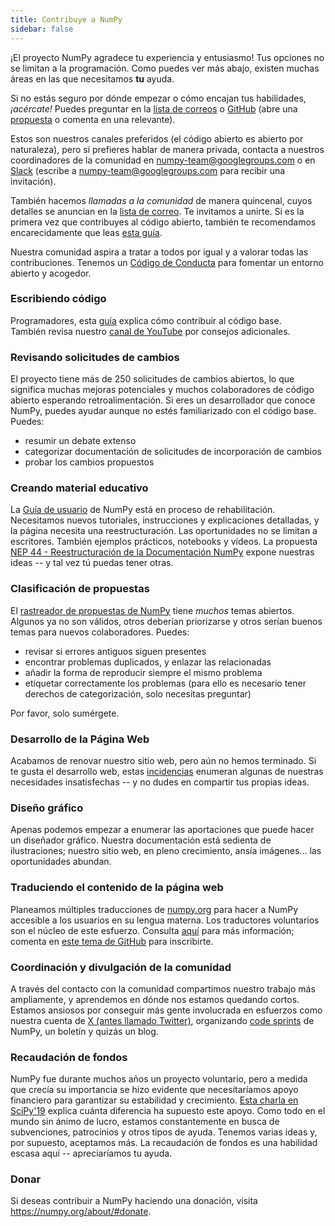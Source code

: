 ```yaml
---
title: Contribuye a NumPy
sidebar: false
---
```


¡El proyecto NumPy agradece tu experiencia y entusiasmo! Tus opciones no se limitan a la programación. Como puedes ver más abajo, existen muchas áreas en las que necesitamos **tu** ayuda.

Si no estás seguro por dónde empezar o cómo encajan tus habilidades, _¡acércate!_ Puedes preguntar en la [lista de correos](https://mail.python.org/mailman/listinfo/numpy-discussion) o [GitHub](http://github.com/numpy/numpy) (abre una [propuesta](https://github.com/numpy/numpy/issues) o comenta en una relevante).

Estos son nuestros canales preferidos (el código abierto es abierto por naturaleza), pero si prefieres hablar de manera privada, contacta a nuestros coordinadores de la comunidad en <numpy-team@googlegroups.com> o en [Slack](https://numpy-team.slack.com) (escribe a  <numpy-team@googlegroups.com> para recibir una invitación).

También hacemos _llamadas a la comunidad_ de manera quincenal, cuyos detalles se anuncian en la [lista de correo](https://mail.python.org/mailman/listinfo/numpy-discussion). Te invitamos a unirte. Si es la primera vez que contribuyes al código abierto, también te recomendamos encarecidamente que leas [esta guía](https://opensource.guide/how-to-contribute/).

Nuestra comunidad aspira a tratar a todos por igual y a valorar todas las contribuciones. Tenemos un [Código de Conducta](/code-of-conduct) para fomentar un entorno abierto y acogedor.

### Escribiendo código

Programadores, esta [guía](https://numpy.org/devdocs/dev/index.html#development-process-summary) explica cómo contribuir al código base. <br>También revisa nuestro [canal de YouTube](https://www.youtube.com/playlist?list=PLCK6zCrcN3GXBUUzDr9L4__LnXZVtaIzS) por consejos adicionales.

### Revisando solicitudes de cambios
El proyecto tiene más de 250 solicitudes de cambios abiertos, lo que significa muchas mejoras potenciales y muchos colaboradores de código abierto esperando retroalimentación. Si eres un desarrollador que conoce NumPy, puedes ayudar aunque no estés familiarizado con el código base. Puedes:
* resumir un debate extenso
* categorizar documentación de solicitudes de incorporación de cambios
* probar los cambios propuestos

### Creando material educativo

La [Guía de usuario](https://numpy.org/devdocs) de NumPy está en proceso de rehabilitación. Necesitamos nuevos tutoriales, instrucciones y explicaciones detalladas, y la página necesita una reestructuración. Las oportunidades no se limitan a escritores. También ejemplos prácticos, notebooks y vídeos. La propuesta [NEP 44 - Reestructuración de la Documentación NumPy](https://numpy.org/neps/nep-0044-restructuring-numpy-docs.html) expone nuestras ideas -- y tal vez tú puedas tener otras.

### Clasificación de propuestas

El [rastreador de propuestas de NumPy](https://github.com/numpy/numpy/issues) tiene _muchos_ temas abiertos. Algunos ya no son válidos, otros deberían priorizarse y otros serían buenos temas para nuevos colaboradores.  Puedes:

* revisar si errores antiguos siguen presentes
* encontrar problemas duplicados, y enlazar las relacionadas
* añadir la forma de reproducir siempre el mismo problema
* etiquetar correctamente los problemas  (para ello es necesario tener derechos de categorización, solo necesitas preguntar)

Por favor, solo sumérgete.

### Desarrollo de la Página Web

Acabamos de renovar nuestro sitio web, pero aún no hemos terminado. Si te gusta el desarrollo web, estas [incidencias](https://github.com/numpy/numpy.org/issues?q=is%3Aissue+is%3Aopen+label%3Adesign) enumeran algunas de nuestras necesidades insatisfechas -- y no dudes en compartir tus propias ideas.

### Diseño gráfico

Apenas podemos empezar a enumerar las aportaciones que puede hacer un diseñador gráfico. Nuestra documentación está sedienta de ilustraciones; nuestro sitio web, en pleno crecimiento, ansía imágenes... las oportunidades abundan.

### Traduciendo el contenido de la página web

Planeamos múltiples traducciones de [numpy.org](https://numpy.org) para hacer a NumPy accesible a los usuarios en su lengua materna. Los traductores voluntarios son el núcleo de este esfuerzo.  Consulta [aquí](https://numpy.org/neps/nep-0028-website-redesign.html#translation-multilingual-i18n) para más información; comenta en [este tema de GitHub](https://github.com/numpy/numpy.org/issues/55) para inscribirte.

### Coordinación y divulgación de la comunidad

A través del contacto con la comunidad compartimos nuestro trabajo más ampliamente, y aprendemos en dónde nos estamos quedando cortos. Estamos ansiosos por conseguir más gente involucrada en esfuerzos como nuestra cuenta de [X (antes llamado Twitter)](https://twitter.com/numpy_team), organizando [code sprints](https://scisprints.github.io/) de NumPy, un boletín y quizás un blog.

### Recaudación de fondos

NumPy fue durante muchos años un proyecto voluntario, pero a medida que crecía su importancia se hizo evidente que necesitaríamos apoyo financiero para garantizar su estabilidad y crecimiento. [Esta charla en SciPy'19](https://www.youtube.com/watch?v=dBTJD_FDVjU) explica cuánta diferencia ha supuesto este apoyo. Como todo en el mundo sin ánimo de lucro, estamos constantemente en busca de subvenciones, patrocinios y otros tipos de ayuda. Tenemos varias ideas y, por supuesto, aceptamos más. La recaudación de fondos es una habilidad escasa aquí -- apreciaríamos tu ayuda.

### Donar

Si deseas contribuir a NumPy haciendo una donación, visita <a href=«https://numpy.org/about/#donate»>https://numpy.org/about/#donate</a>.


